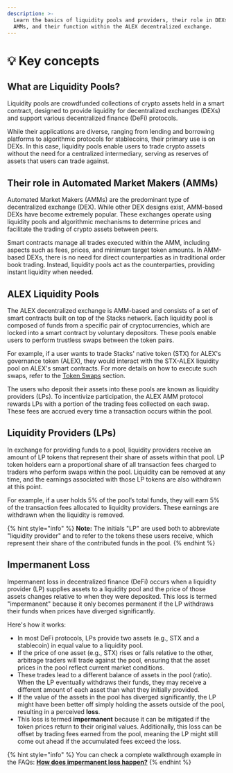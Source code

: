 ```yaml
---
description: >-
  Learn the basics of liquidity pools and providers, their role in DEXs and
  AMMs, and their function within the ALEX decentralized exchange.
---
```


# 💡 Key concepts

## What are Liquidity Pools?

Liquidity pools are crowdfunded collections of crypto assets held in a smart contract, designed to provide liquidity for decentralized exchanges (DEXs) and support various decentralized finance (DeFi) protocols.

While their applications are diverse, ranging from lending and borrowing platforms to algorithmic protocols for stablecoins, their primary use is on DEXs. In this case, liquidity pools enable users to trade crypto assets without the need for a centralized intermediary, serving as reserves of assets that users can trade against.

## Their role in Automated Market Makers (AMMs)

Automated Market Makers (AMMs) are the predominant type of decentralized exchange (DEX). While other DEX designs exist, AMM-based DEXs have become extremely popular. These exchanges operate using liquidity pools and algorithmic mechanisms to determine prices and facilitate the trading of crypto assets between peers.

Smart contracts manage all trades executed within the AMM, including aspects such as fees, prices, and minimum target token amounts. In AMM-based DEXs, there is no need for direct counterparties as in traditional order book trading. Instead, liquidity pools act as the counterparties, providing instant liquidity when needed.

## ALEX Liquidity Pools

The ALEX decentralized exchange is AMM-based and consists of a set of smart contracts built on top of the Stacks network. Each liquidity pool is composed of funds from a specific pair of cryptocurrencies, which are locked into a smart contract by voluntary depositors. These pools enable users to perform trustless swaps between the token pairs.

For example, if a user wants to trade Stacks' native token (STX) for ALEX's governance token (ALEX), they would interact with the STX-ALEX liquidity pool on ALEX's smart contracts. For more details on how to execute such swaps, refer to the [Token Swaps](../stacks-swaps/) section.

The users who deposit their assets into these pools are known as liquidity providers (LPs). To incentivize participation, the ALEX AMM protocol rewards LPs with a portion of the trading fees collected on each swap. These fees are accrued every time a transaction occurs within the pool.

## Liquidity Providers (LPs)

In exchange for providing funds to a pool, liquidity providers receive an amount of LP tokens that represent their share of assets within that pool. LP token holders earn a proportional share of all transaction fees charged to traders who perform swaps within the pool. Liquidity can be removed at any time, and the earnings associated with those LP tokens are also withdrawn at this point.

For example, if a user holds 5% of the pool’s total funds, they will earn 5% of the transaction fees allocated to liquidity providers. These earnings are withdrawn when the liquidity is removed.

{% hint style="info" %}
**Note:** The initials "LP" are used both to abbreviate "liquidity provider" and to refer to the tokens these users receive, which represent their share of the contributed funds in the pool.
{% endhint %}

## Impermanent Loss

Impermanent loss in decentralized finance (DeFi) occurs when a liquidity provider (LP) supplies assets to a liquidity pool and the price of those assets changes relative to when they were deposited. This loss is termed "impermanent" because it only becomes permanent if the LP withdraws their funds when prices have diverged significantly.

Here's how it works:

* In most DeFi protocols, LPs provide two assets (e.g., STX and a stablecoin) in equal value to a liquidity pool.
* If the price of one asset (e.g., STX) rises or falls relative to the other, arbitrage traders will trade against the pool, ensuring that the asset prices in the pool reflect current market conditions.
* These trades lead to a different balance of assets in the pool (ratio). When the LP eventually withdraws their funds, they may receive a different amount of each asset than what they initially provided.
* If the value of the assets in the pool has diverged significantly, the LP might have been better off simply holding the assets outside of the pool, resulting in a perceived **loss**.
* This loss is termed **impermanent** because it can be mitigated if the token prices return to their original values. Additionally, this loss can be offset by trading fees earned from the pool, meaning the LP might still come out ahead if the accumulated fees exceed the loss.

{% hint style="info" %}
You can check a complete walkthrough example in the FAQs: [**How does impermanent loss happen?**](faqs.md#how-does-impermanent-loss-happen)
{% endhint %}
